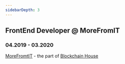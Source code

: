 ```yaml
---
sidebarDepth: 3
---
```


[comment]: <> (### 07.2020 - present)

[comment]: <> ([MasterBorn]&#40;https://masterborn.com/&#41;)

[comment]: <> (### 04.2020 - 07.2020)

[comment]: <> ([Linkfactory]&#40;https://www.linkfactory.dk/&#41;)

## FrontEnd Developer @ MoreFromIT
### 04.2019 - 03.2020
[MoreFromtIT](https://www.morefromit.com/) - the part of [Blockchain House](https://blockchainhouse.co/)

